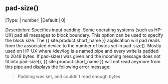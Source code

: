 ## pad-size()

|Type: |     number|
|Default:|  0|

*Description:* Specifies input padding. Some operating systems (such as
HP-UX) pad all messages to block boundary. This option can be used to
specify the block size. The {{ site.product.short_name }} application will pad reads
from the associated device to the number of bytes set in pad-size().
Mostly used on HP-UX where /dev/log is a named pipe and every write is
padded to 2048 bytes. If pad-size() was given and the incoming message
does not fit into pad-size(), {{ site.product.short_name }} will not read anymore from this
pipe and displays the following error message:

>Padding was set, and couldn't read enough bytes
